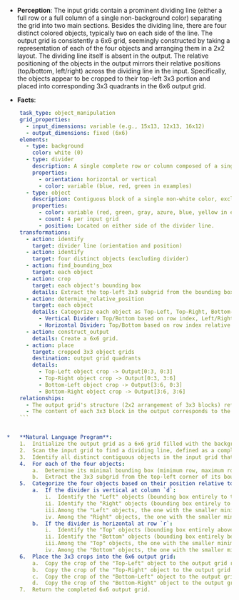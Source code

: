 *   **Perception**: The input grids contain a prominent dividing line (either a full row or a full column of a single non-background color) separating the grid into two main sections. Besides the dividing line, there are four distinct colored objects, typically two on each side of the line. The output grid is consistently a 6x6 grid, seemingly constructed by taking a representation of each of the four objects and arranging them in a 2x2 layout. The dividing line itself is absent in the output. The relative positioning of the objects in the output mirrors their relative positions (top/bottom, left/right) across the dividing line in the input. Specifically, the objects appear to be cropped to their top-left 3x3 portion and placed into corresponding 3x3 quadrants in the 6x6 output grid.

*   **Facts**:
    
```yaml
    task_type: object_manipulation
    grid_properties:
      - input_dimensions: variable (e.g., 15x13, 12x13, 16x12)
      - output_dimensions: fixed (6x6)
    elements:
      - type: background
        color: white (0)
      - type: divider
        description: A single complete row or column composed of a single non-white color. It separates the grid.
        properties:
          - orientation: horizontal or vertical
          - color: variable (blue, red, green in examples)
      - type: object
        description: Contiguous block of a single non-white color, excluding the divider color.
        properties:
          - color: variable (red, green, gray, azure, blue, yellow in examples)
          - count: 4 per input grid
          - position: Located on either side of the divider line.
    transformations:
      - action: identify
        target: divider line (orientation and position)
      - action: identify
        target: four distinct objects (excluding divider)
      - action: find_bounding_box
        target: each object
      - action: crop
        target: each object's bounding box
        details: Extract the top-left 3x3 subgrid from the bounding box.
      - action: determine_relative_position
        target: each object
        details: Categorize each object as Top-Left, Top-Right, Bottom-Left, or Bottom-Right based on its position relative to the divider line and other objects.
          - Vertical Divider: Top/Bottom based on row index, Left/Right based on column index relative to divider.
          - Horizontal Divider: Top/Bottom based on row index relative to divider, Left/Right based on column index.
      - action: construct_output
        details: Create a 6x6 grid.
      - action: place
        target: cropped 3x3 object grids
        destination: output grid quadrants
        details:
          - Top-Left object crop -> Output[0:3, 0:3]
          - Top-Right object crop -> Output[0:3, 3:6]
          - Bottom-Left object crop -> Output[3:6, 0:3]
          - Bottom-Right object crop -> Output[3:6, 3:6]
    relationships:
      - The output grid's structure (2x2 arrangement of 3x3 blocks) reflects the spatial relationship (quadrants) of the input objects relative to the dividing line.
      - The content of each 3x3 block in the output corresponds to the top-left 3x3 section of one specific input object.
    ```


*   **Natural Language Program**:
    1.  Initialize the output grid as a 6x6 grid filled with the background color (white, 0).
    2.  Scan the input grid to find a dividing line, defined as a complete row or column filled with a single color other than white. Record the divider's color, orientation (horizontal/vertical), and index (row or column number).
    3.  Identify all distinct contiguous objects in the input grid that are neither the background color nor the divider color. There should be exactly four such objects.
    4.  For each of the four objects:
        a.  Determine its minimal bounding box (minimum row, maximum row, minimum column, maximum column).
        b.  Extract the 3x3 subgrid from the top-left corner of its bounding box (using the minimum row and minimum column indices). This is the object's "crop".
    5.  Categorize the four objects based on their position relative to the dividing line:
        a.  If the divider is vertical at column `d`:
            i.  Identify the "Left" objects (bounding box entirely to the left of `d`).
            ii. Identify the "Right" objects (bounding box entirely to the right of `d`).
            iii.Among the "Left" objects, the one with the smaller minimum row index is "Top-Left", the other is "Bottom-Left".
            iv. Among the "Right" objects, the one with the smaller minimum row index is "Top-Right", the other is "Bottom-Right".
        b.  If the divider is horizontal at row `r`:
            i.  Identify the "Top" objects (bounding box entirely above `r`).
            ii. Identify the "Bottom" objects (bounding box entirely below `r`).
            iii.Among the "Top" objects, the one with the smaller minimum column index is "Top-Left", the other is "Top-Right".
            iv. Among the "Bottom" objects, the one with the smaller minimum column index is "Bottom-Left", the other is "Bottom-Right".
    6.  Place the 3x3 crops into the 6x6 output grid:
        a.  Copy the crop of the "Top-Left" object to the output grid region from row 0 to 2 and column 0 to 2.
        b.  Copy the crop of the "Top-Right" object to the output grid region from row 0 to 2 and column 3 to 5.
        c.  Copy the crop of the "Bottom-Left" object to the output grid region from row 3 to 5 and column 0 to 2.
        d.  Copy the crop of the "Bottom-Right" object to the output grid region from row 3 to 5 and column 3 to 5.
    7.  Return the completed 6x6 output grid.